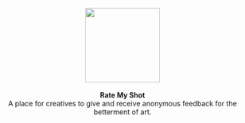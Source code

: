 <p align="center">
<img width="150px" src="https://i.ibb.co/cQfq2rY/login-logo.png" />
<br/>
<br/>
<b>Rate My Shot</b>
<br/>
A place for creatives to give and receive anonymous feedback for the betterment of art.
</p>

